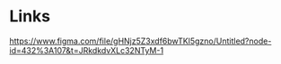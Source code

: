 # Links
https://www.figma.com/file/gHNjz5Z3xdf6bwTKl5gzno/Untitled?node-id=432%3A107&t=JRkdkdvXLc32NTyM-1
